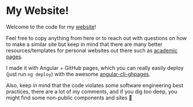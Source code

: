 # My Website!

Welcome to the code for my [website](https://hannes-stark.com/)!

Feel free to copy anything from here or to reach out with questions on how to make a similar site but keep in mind that there are many better resources/templates for personal websites out there such as [academic pages](https://academicpages.github.io/).

I made it with Angular + GitHub pages, which you can really easily deploy (just run `ng deploy`) with the awesome [angular-cli-ghpages](https://github.com/angular-schule/angular-cli-ghpages).

Also, keep in mind that the code violates some software engineering best practices, there are a lot of my comments, and if you dig too deep, you might find some non-public components and sites 🙈
